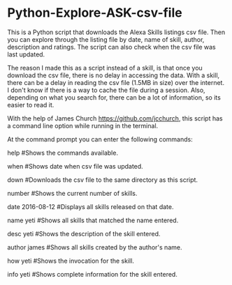 # Python-Explore-ASK-csv-file

This is a Python script that downloads the Alexa Skills listings csv file.  Then you can explore through the listing file by date, name of skill, author, description and ratings.  The script can also check when the csv file was last updated.

The reason I made this as a script instead of a skill, is that once you download the csv file, there is no delay in accessing the data.  With a skill, there can be a delay in reading the csv file (1.5MB in size) over the internet.  I don't know if there is a way to cache the file during a session.  Also, depending on what you search for, there can be a lot of information, so its easier to read it.

With the help of James Church https://github.com/jcchurch, this script has a command line option while running in the terminal.

At the command prompt you can enter the following commands:

help #Shows the commands available.

when #Shows date when csv file was updated.

down #Downloads the csv file to the same directory as this script.

number #Shows the current number of skills.

date 2016-08-12 #Displays all skills released on that date.

name yeti #Shows all skills that matched the name entered.

desc yeti #Shows the description of the skill entered.

author james #Shows all skills created by the author's name.

how yeti #Shows the invocation for the skill.

info yeti #Shows complete information for the skill entered.


